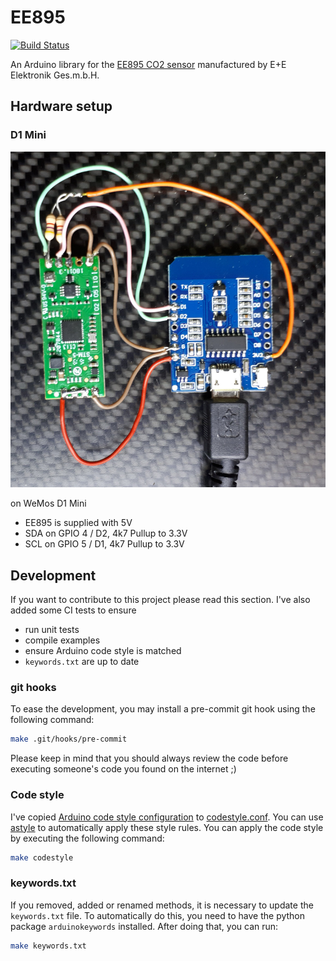 # EE895
[![Build Status](https://travis-ci.org/jalr/EE895.svg?branch=master)](https://travis-ci.org/jalr/EE895)

An Arduino library for the [EE895 CO2 sensor](https://www.epluse.com/en/products/co2-measurement/co2-sensor/ee895/) manufactured by E+E Elektronik Ges.m.b.H.

## Hardware setup

### D1 Mini
![D1 Mini connections](docs/connections-d1mini.jpg)

on WeMos D1 Mini
* EE895 is supplied with 5V
* SDA on GPIO 4 / D2, 4k7 Pullup to 3.3V
* SCL on GPIO 5 / D1, 4k7 Pullup to 3.3V

## Development
If you want to contribute to this project please read this section. I've also added some CI tests to ensure
* run unit tests
* compile examples
* ensure Arduino code style is matched
* `keywords.txt` are up to date

### git hooks
To ease the development, you may install a pre-commit git hook using the following command:

```bash
make .git/hooks/pre-commit
```

Please keep in mind that you should always review the code before executing someone's code you found on the internet ;)

### Code style
I've copied [Arduino code style configuration](https://raw.githubusercontent.com/arduino/Arduino/1.8.13/build/shared/examples_formatter.conf) to [codestyle.conf](codestyle.conf). You can use [astyle](http://astyle.sourceforge.net/) to automatically apply these style rules. You can apply the code style by executing the following command:
```bash
make codestyle
```

### keywords.txt
If you removed, added or renamed methods, it is necessary to update the `keywords.txt` file. To automatically do this, you need to have the python package `arduinokeywords` installed. After doing that, you can run:
```bash
make keywords.txt
```
